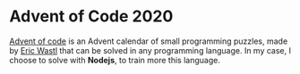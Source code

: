 # Advent of Code 2020

[Advent of code](https://adventofcode.com/2020/about) is an Advent calendar of small programming puzzles, made by [Eric Wastl](https://twitter.com/ericwastl) that can be solved in any programming language.
In my case, I choose to solve with **Nodejs**, to train more this language.